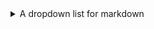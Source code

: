 <details><summary>A dropdown list for markdown</summary>
   1. Hello
   2. World
   
   | Test table |
   |-|
   | Hello | World |

</details>
